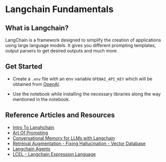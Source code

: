 # Langchain Fundamentals

## What is Langchain?

LangChain is a framework designed to simplify the creation of applications using large language models. It gives you different prompting templates, output parsers to get desired outputs and much more.

## Get Started

- Create a `.env` file with an env variable `OPENAI_API_KEY` which will be obtained from [OpenAI](https://platform.openai.com/api-keys).

- Use the notebook while installing the necessary libraries along the way mentioned in the notebook.

## Reference Articles and Resources

- [Intro To Langhchain](https://www.pinecone.io/learn/series/langchain/langchain-intro/)
- [Art Of Prompting](https://www.pinecone.io/learn/series/langchain/langchain-prompt-templates/)
- [Conversational Memory for LLMs with Langchain](https://www.pinecone.io/learn/series/langchain/langchain-conversational-memory/)
- [Retreival Augmentation - Fixing Hallucination - Vector Database](https://www.pinecone.io/learn/series/langchain/langchain-retrieval-augmentation/)
- [Langchain Agents](https://www.pinecone.io/learn/series/langchain/langchain-agents/)
- [LCEL - Langchain Expression Language](https://www.pinecone.io/learn/series/langchain/langchain-expression-language/)
